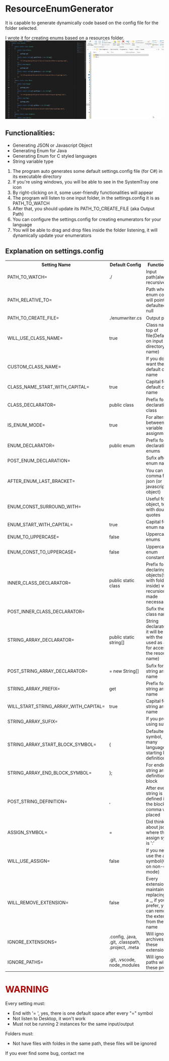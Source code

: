 # ResourceEnumGenerator
It is capable to generate dynamically code based on the config file for the folder selected.

I wrote it for creating enums based on a resources folder.
![](ResourceEnum_showcase.gif)

<h2> Functionalities:</h2>
<ul>
  <li>Generating JSON or Javascript Object</li>
  <li>Generating Enum for Java</li>
  <li>Generating Enum for C styled languages</li>
  <li>String variable type</li>
</ul>

<ol>
  <li>The program auto generates some default settings.config file (for C#) in its executable directory</li>
  <li>If you're using windows, you will be able to see in the SystemTray one icon</li>
  <li>By right-clicking on it, some user-friendly functionalities will appear</li>
  <li>The program will listen to one input folder, in the settings.config it is as PATH_TO_WATCH</li>
  <li>After that, you should update its PATH_TO_CREATE_FILE (aka Output Path)</li>
  <li>You can configure the settings.config for creating enumerators for your language</li>
  <li>You will be able to drag and drop files inside the folder listening, it will dynamically update your enumerators</li>
</ol>


<h2> Explanation on settings.config</h2>

<table>
  <tr>
    <th>Setting Name</th>
    <th>Default Config</th>
    <th>Functionality</th>
  </tr>
<tr> <td>PATH_TO_WATCH= </td> <td>./ </td> <td>Input path(always recursive) </tr>
  <tr> <td>PATH_RELATIVE_TO= </td> <td> </td> <td>Path where the enum constant will point to, defaulted on null</tr>
  <tr> <td>PATH_TO_CREATE_FILE= </td> <td>./enumwriter.cs </td> <td>Output path</td></tr>
  <tr> <td>WILL_USE_CLASS_NAME= </td> <td>true </td> <td>Class name on top of file(Defaulted on input directory name)</td> </tr>
  <tr> <td>CUSTOM_CLASS_NAME= </td> <td> </td> <td>If you don't want the default class name</td> </tr>
  <tr> <td>CLASS_NAME_START_WITH_CAPITAL= </td> <td>true </td> <td>Capital for the default class name</td> </tr>
  <tr> <td>CLASS_DECLARATOR= </td> <td>public class  </td> <td>Prefix for declarating the class </td></tr>
  <tr> <td>IS_ENUM_MODE= </td> <td>true </td> <td> For alternating between pure variable assignment </td></tr>
  <tr> <td>ENUM_DECLARATOR= </td> <td>public enum  </td> <td>Prefix for declarating enums</td> </tr>
  <tr> <td>POST_ENUM_DECLARATION= </td> <td> </td> <td>Sufix after the enum name</td> </tr>
<tr> <td>AFTER_ENUM_LAST_BRACKET= </td> <td> </td> <td>You can use comma for json (or javascript object)</td></tr>
  <tr> <td>ENUM_CONST_SURROUND_WITH= </td> <td> </td> <td>Useful for json object, tested with double quotes </td></tr>
  <tr> <td>ENUM_START_WITH_CAPITAL= </td> <td>true </td> <td>Capital for the enum names</td></tr>
  <tr> <td>ENUM_TO_UPPERCASE= </td> <td>false </td> <td>Uppercase for enums</td></tr>
  <tr> <td>ENUM_CONST_TO_UPPERCASE= </td> <td>false </td> <td>Uppercase for enum constants</td></tr>
  <tr> <td>INNER_CLASS_DECLARATOR= </td> <td>public static class  </td> <td>Prefix for declaring inner objects(folders with folders inside) when recursion is made necessary</td></tr>
  <tr> <td>POST_INNER_CLASS_DECLARATOR= </td> <td> </td> <td>Sufix the inner class name</td></tr>
  <tr> <td>STRING_ARRAY_DECLARATOR= </td> <td>public static string[]  </td> <td>String declarator (as it will be linked with the enum used as an ID for accessign the resource name) </td> </tr>
  <tr> <td>POST_STRING_ARRAY_DECLARATOR= </td> <td> = new String[] </td> <td>Sufix for the string array name</td> </tr>
  <tr> <td>STRING_ARRAY_PREFIX= </td> <td>get </td> <td>Prefix for the string array name</td></tr>
  <tr> <td>WILL_START_STRING_ARRAY_WITH_CAPITAL= </td> <td>true </td> <td>Capital for the string array name </td> </tr>
  <tr> <td>STRING_ARRAY_SUFIX= </td> <td> </td> <td>If you prefer using sufixes</td></tr>
  <tr> <td>STRING_ARRAY_START_BLOCK_SYMBOL= </td> <td>{ </td> <td>Defaulted on { symbol, as in many languages is a starting block definition</td></tr>
  <tr> <td>STRING_ARRAY_END_BLOCK_SYMBOL= </td> <td>}; </td> <td>For ending the string array definition block</td></tr>
<tr> <td>POST_STRING_DEFINITION= </td> <td>, </td> <td>After every string is defined inside the block, the comma will be placed</td></tr>
  <tr> <td>ASSIGN_SYMBOL= </td> <td>= </td> <td>Did thinking about json, where the assign symbol is ':'</td> </tr>
  <tr> <td>WILL_USE_ASSIGN= </td> <td>false </td> <td>If you need to use the assign symbol(Only on non-enum mode) </td></tr>
  <tr> <td>WILL_REMOVE_EXTENSION= </td> <td>false </td> <td>Every extension is maintained by replacing with a _, if you prefer, you can remove the extension from the enum name</td></tr>
  <tr> <td>IGNORE_EXTENSIONS= </td> <td>.config, .java, .git, .classpath, .project, .meta </td> <td>Will ignore archives with these extensions</td></tr>
  <tr> <td>IGNORE_PATHS= </td> <td>.git, .vscode, node_modules </td> <td>Will ignore paths with these prefixes</td></tr>
</table>


<h1 style = "color: #aa0000">WARNING</h1>
Every setting must:
<ul>
  <li>End with '= ', yes, there is one default space after every "=" symbol</li>
  <li>Not listen to Desktop, it won't work</li>
  <li>Must not be running 2 instances for the same input/output</li>
</ul>
Folders must:
<ul>
  <li>Not have files with foldes in the same path, these files will be ignored</li>
</ul>

If you ever find some bug, contact me
